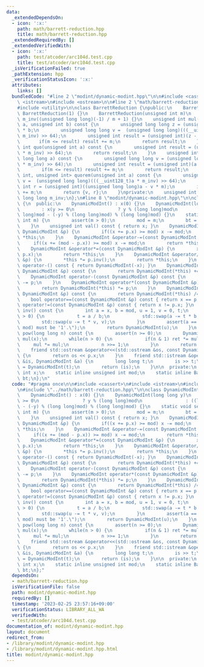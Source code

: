 ```yaml
---
data:
  _extendedDependsOn:
  - icon: ':x:'
    path: math/barrett-reduction.hpp
    title: math/barrett-reduction.hpp
  _extendedRequiredBy: []
  _extendedVerifiedWith:
  - icon: ':x:'
    path: test/atcoder/arc104d.test.cpp
    title: test/atcoder/arc104d.test.cpp
  _isVerificationFailed: true
  _pathExtension: hpp
  _verificationStatusIcon: ':x:'
  attributes:
    links: []
  bundledCode: "#line 2 \"modint/dynamic-modint.hpp\"\n\n#include <cassert>\n#include\
    \ <istream>\n#include <ostream>\n\n#line 2 \"math/barrett-reduction.hpp\"\n\n\
    #include <utility>\n\nclass BarrettReduction {\npublic:\n    BarrettReduction():\
    \ BarrettReduction(1) {}\n    BarrettReduction(unsigned int m)\n        : m(m),\
    \ m_inv((unsigned long long)(-1) / m + 1) {}\n    unsigned int mul(unsigned int\
    \ a, unsigned int b) const {\n        unsigned long long z = (unsigned long long)a\
    \ * b;\n        unsigned long long v =  (unsigned long long)(((__uint128_t)z *\
    \ m_inv) >> 64);\n        unsigned int result = (unsigned int)(z - v * m);\n \
    \       if(m <= result) result += m;\n        return result;\n    }\n    unsigned\
    \ int quo(unsigned int a) const {\n        unsigned int result = (unsigned int)(((__uint128_t)a\
    \ * m_inv) >> 64);\n        return result;\n    }\n    unsigned int rem(unsigned\
    \ long long a) const {\n        unsigned long long v = (unsigned long long)(((__uint128_t)a\
    \ * m_inv) >> 64);\n        unsigned int result = (unsigned int)(a - v * m);\n\
    \        if(m <= result) result += m;\n        return result;\n    }\n    std::pair<unsigned\
    \ int, unsigned int> quorem(unsigned int a) const {\n        unsigned long long\
    \ v =  (unsigned long long)(((__uint128_t)a * m_inv) >> 64);\n        unsigned\
    \ int r = (unsigned int)((unsigned long long)a - v * m);\n        if(m <= r) r\
    \ += m;\n        return {v, r};\n    }\nprivate:\n    unsigned int m;\n    unsigned\
    \ long long m_inv;\n};\n#line 8 \"modint/dynamic-modint.hpp\"\n\nclass DynamicModInt\
    \ {\n  public:\n    DynamicModInt() : x(0) {}\n    DynamicModInt(long long y)\n\
    \        : x(y >= 0\n                ? y % (long long)mod\n                : ((long\
    \ long)mod - (-y) % (long long)mod) % (long long)mod) {}\n    static void set_mod(unsigned\
    \ int m) {\n        assert(m > 0);\n        mod = m;\n        bt = BarrettReduction(m);\n\
    \    }\n    unsigned int val() const { return x; }\n    DynamicModInt &operator+=(const\
    \ DynamicModInt &p) {\n        if((x += p.x) >= mod) x -= mod;\n        return\
    \ *this;\n    }\n    DynamicModInt &operator-=(const DynamicModInt &p) {\n   \
    \     if((x += (mod - p.x)) >= mod) x -= mod;\n        return *this;\n    }\n\
    \    DynamicModInt &operator*=(const DynamicModInt &p) {\n        x = bt.mul(x,\
    \ p.x);\n        return *this;\n    }\n    DynamicModInt &operator/=(const DynamicModInt\
    \ &p) {\n        *this *= p.inv();\n        return *this;\n    }\n    DynamicModInt\
    \ operator-() const { return DynamicModInt(-x); }\n    DynamicModInt operator+(const\
    \ DynamicModInt &p) const {\n        return DynamicModInt(*this) += p;\n    }\n\
    \    DynamicModInt operator-(const DynamicModInt &p) const {\n        return DynamicModInt(*this)\
    \ -= p;\n    }\n    DynamicModInt operator*(const DynamicModInt &p) const {\n\
    \        return DynamicModInt(*this) *= p;\n    }\n    DynamicModInt operator/(const\
    \ DynamicModInt &p) const {\n        return DynamicModInt(*this) /= p;\n    }\n\
    \    bool operator==(const DynamicModInt &p) const { return x == p.x; }\n    bool\
    \ operator!=(const DynamicModInt &p) const { return x != p.x; }\n    DynamicModInt\
    \ inv() const {\n        int a = x, b = mod, u = 1, v = 0, t;\n        while(b\
    \ > 0) {\n            t = a / b;\n            std::swap(a -= t * b, b);\n    \
    \        std::swap(u -= t * v, v);\n        }\n        assert(a == 1 && \"gcd(x,\
    \ mod) must be '1'.\");\n        return DynamicModInt(u);\n    }\n    DynamicModInt\
    \ pow(long long n) const {\n        assert(n >= 0);\n        DynamicModInt ret(1),\
    \ mul(x);\n        while(n > 0) {\n            if(n & 1) ret *= mul;\n       \
    \     mul *= mul;\n            n >>= 1;\n        }\n        return ret;\n    }\n\
    \    friend std::ostream &operator<<(std::ostream &os, const DynamicModInt &p)\
    \ {\n        return os << p.x;\n    }\n    friend std::istream &operator>>(std::istream\
    \ &is, DynamicModInt &a) {\n        long long t;\n        is >> t;\n        a\
    \ = DynamicModInt(t);\n        return (is);\n    }\n\n  private:\n    unsigned\
    \ int x;\n    static inline unsigned int mod;\n    static inline BarrettReduction\
    \ bt;\n};\n"
  code: "#pragma once\n\n#include <cassert>\n#include <istream>\n#include <ostream>\n\
    \n#include \"../math/barrett-reduction.hpp\"\n\nclass DynamicModInt {\n  public:\n\
    \    DynamicModInt() : x(0) {}\n    DynamicModInt(long long y)\n        : x(y\
    \ >= 0\n                ? y % (long long)mod\n                : ((long long)mod\
    \ - (-y) % (long long)mod) % (long long)mod) {}\n    static void set_mod(unsigned\
    \ int m) {\n        assert(m > 0);\n        mod = m;\n        bt = BarrettReduction(m);\n\
    \    }\n    unsigned int val() const { return x; }\n    DynamicModInt &operator+=(const\
    \ DynamicModInt &p) {\n        if((x += p.x) >= mod) x -= mod;\n        return\
    \ *this;\n    }\n    DynamicModInt &operator-=(const DynamicModInt &p) {\n   \
    \     if((x += (mod - p.x)) >= mod) x -= mod;\n        return *this;\n    }\n\
    \    DynamicModInt &operator*=(const DynamicModInt &p) {\n        x = bt.mul(x,\
    \ p.x);\n        return *this;\n    }\n    DynamicModInt &operator/=(const DynamicModInt\
    \ &p) {\n        *this *= p.inv();\n        return *this;\n    }\n    DynamicModInt\
    \ operator-() const { return DynamicModInt(-x); }\n    DynamicModInt operator+(const\
    \ DynamicModInt &p) const {\n        return DynamicModInt(*this) += p;\n    }\n\
    \    DynamicModInt operator-(const DynamicModInt &p) const {\n        return DynamicModInt(*this)\
    \ -= p;\n    }\n    DynamicModInt operator*(const DynamicModInt &p) const {\n\
    \        return DynamicModInt(*this) *= p;\n    }\n    DynamicModInt operator/(const\
    \ DynamicModInt &p) const {\n        return DynamicModInt(*this) /= p;\n    }\n\
    \    bool operator==(const DynamicModInt &p) const { return x == p.x; }\n    bool\
    \ operator!=(const DynamicModInt &p) const { return x != p.x; }\n    DynamicModInt\
    \ inv() const {\n        int a = x, b = mod, u = 1, v = 0, t;\n        while(b\
    \ > 0) {\n            t = a / b;\n            std::swap(a -= t * b, b);\n    \
    \        std::swap(u -= t * v, v);\n        }\n        assert(a == 1 && \"gcd(x,\
    \ mod) must be '1'.\");\n        return DynamicModInt(u);\n    }\n    DynamicModInt\
    \ pow(long long n) const {\n        assert(n >= 0);\n        DynamicModInt ret(1),\
    \ mul(x);\n        while(n > 0) {\n            if(n & 1) ret *= mul;\n       \
    \     mul *= mul;\n            n >>= 1;\n        }\n        return ret;\n    }\n\
    \    friend std::ostream &operator<<(std::ostream &os, const DynamicModInt &p)\
    \ {\n        return os << p.x;\n    }\n    friend std::istream &operator>>(std::istream\
    \ &is, DynamicModInt &a) {\n        long long t;\n        is >> t;\n        a\
    \ = DynamicModInt(t);\n        return (is);\n    }\n\n  private:\n    unsigned\
    \ int x;\n    static inline unsigned int mod;\n    static inline BarrettReduction\
    \ bt;\n};"
  dependsOn:
  - math/barrett-reduction.hpp
  isVerificationFile: false
  path: modint/dynamic-modint.hpp
  requiredBy: []
  timestamp: '2023-02-25 23:57:16+09:00'
  verificationStatus: LIBRARY_ALL_WA
  verifiedWith:
  - test/atcoder/arc104d.test.cpp
documentation_of: modint/dynamic-modint.hpp
layout: document
redirect_from:
- /library/modint/dynamic-modint.hpp
- /library/modint/dynamic-modint.hpp.html
title: modint/dynamic-modint.hpp
---
```


